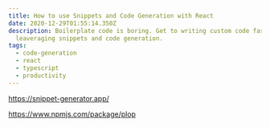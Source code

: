 ```yaml
---
title: How to use Snippets and Code Generation with React
date: 2020-12-29T01:55:14.350Z
description: Boilerplate code is boring. Get to writing custom code faster by
  leaveraging snippets and code generation.
tags:
  - code-generation
  - react
  - typescript
  - productivity
---
```

https://snippet-generator.app/

https://www.npmjs.com/package/plop